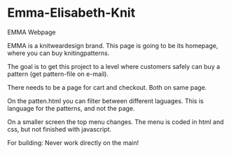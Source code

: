 # Emma-Elisabeth-Knit

EMMA Webpage

EMMA is a knitweardesign brand. This page is going to be its homepage, where you can buy knitingpatterns.

The goal is to get this project to a level where customers safely can buy a pattern (get pattern-file on e-mail).

There needs to be a page for cart and checkout. Both on same page.

On the patten.html you can filter between different laguages. This is language for the patterns, and not the page.

On a smaller screen the top menu changes. The menu is coded in html and css, but not finished with javascript.

For building:
Never work directly on the main!
